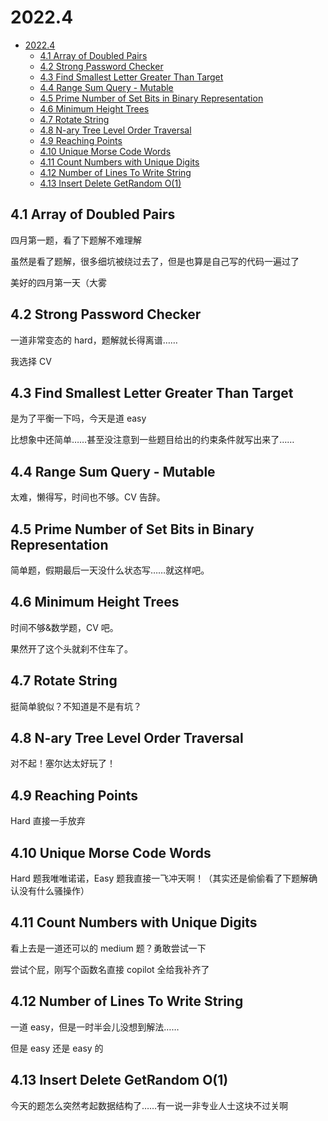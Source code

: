 # 2022.4

- [2022.4](#20224)
  - [4.1 Array of Doubled Pairs](#41-array-of-doubled-pairs)
  - [4.2 Strong Password Checker](#42-strong-password-checker)
  - [4.3 Find Smallest Letter Greater Than Target](#43-find-smallest-letter-greater-than-target)
  - [4.4 Range Sum Query - Mutable](#44-range-sum-query---mutable)
  - [4.5 Prime Number of Set Bits in Binary Representation](#45-prime-number-of-set-bits-in-binary-representation)
  - [4.6 Minimum Height Trees](#46-minimum-height-trees)
  - [4.7 Rotate String](#47-rotate-string)
  - [4.8 N-ary Tree Level Order Traversal](#48-n-ary-tree-level-order-traversal)
  - [4.9 Reaching Points](#49-reaching-points)
  - [4.10 Unique Morse Code Words](#410-unique-morse-code-words)
  - [4.11 Count Numbers with Unique Digits](#411-count-numbers-with-unique-digits)
  - [4.12 Number of Lines To Write String](#412-number-of-lines-to-write-string)
  - [4.13 Insert Delete GetRandom O(1)](#413-insert-delete-getrandom-o1)

## 4.1 Array of Doubled Pairs

四月第一题，看了下题解不难理解

虽然是看了题解，很多细坑被绕过去了，但是也算是自己写的代码一遍过了

美好的四月第一天（大雾

## 4.2 Strong Password Checker

一道非常变态的 hard，题解就长得离谱……

我选择 CV

## 4.3 Find Smallest Letter Greater Than Target

是为了平衡一下吗，今天是道 easy

比想象中还简单……甚至没注意到一些题目给出的约束条件就写出来了……

## 4.4 Range Sum Query - Mutable

太难，懒得写，时间也不够。CV 告辞。

## 4.5 Prime Number of Set Bits in Binary Representation

简单题，假期最后一天没什么状态写……就这样吧。

## 4.6 Minimum Height Trees

时间不够&数学题，CV 吧。

果然开了这个头就刹不住车了。

## 4.7 Rotate String

挺简单貌似？不知道是不是有坑？

## 4.8 N-ary Tree Level Order Traversal

对不起！塞尔达太好玩了！

## 4.9 Reaching Points

Hard 直接一手放弃

## 4.10 Unique Morse Code Words

Hard 题我唯唯诺诺，Easy 题我直接一飞冲天啊！（其实还是偷偷看了下题解确认没有什么骚操作）

## 4.11 Count Numbers with Unique Digits

看上去是一道还可以的 medium 题？勇敢尝试一下

尝试个屁，刚写个函数名直接 copilot 全给我补齐了

## 4.12 Number of Lines To Write String

一道 easy，但是一时半会儿没想到解法……

但是 easy 还是 easy 的

## 4.13 Insert Delete GetRandom O(1)

今天的题怎么突然考起数据结构了……有一说一非专业人士这块不过关啊
